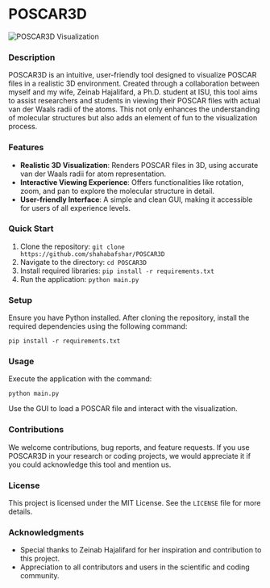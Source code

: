 # POSCAR3D

![POSCAR3D Visualization](https://github.com/shahabafshar/POSCAR3D/assets/POSCAR3D.gif)

### Description
POSCAR3D is an intuitive, user-friendly tool designed to visualize POSCAR files in a realistic 3D environment. Created through a collaboration between myself and my wife, Zeinab Hajalifard, a Ph.D. student at ISU, this tool aims to assist researchers and students in viewing their POSCAR files with actual van der Waals radii of the atoms. This not only enhances the understanding of molecular structures but also adds an element of fun to the visualization process.

### Features
- **Realistic 3D Visualization**: Renders POSCAR files in 3D, using accurate van der Waals radii for atom representation.
- **Interactive Viewing Experience**: Offers functionalities like rotation, zoom, and pan to explore the molecular structure in detail.
- **User-friendly Interface**: A simple and clean GUI, making it accessible for users of all experience levels.

### Quick Start
1. Clone the repository: `git clone https://github.com/shahabafshar/POSCAR3D`
2. Navigate to the directory: `cd POSCAR3D`
3. Install required libraries: `pip install -r requirements.txt`
4. Run the application: `python main.py`

### Setup
Ensure you have Python installed. After cloning the repository, install the required dependencies using the following command:
```
pip install -r requirements.txt
```

### Usage
Execute the application with the command:
```
python main.py
```
Use the GUI to load a POSCAR file and interact with the visualization.

### Contributions
We welcome contributions, bug reports, and feature requests. If you use POSCAR3D in your research or coding projects, we would appreciate it if you could acknowledge this tool and mention us.

### License
This project is licensed under the MIT License. See the `LICENSE` file for more details.

### Acknowledgments
- Special thanks to Zeinab Hajalifard for her inspiration and contribution to this project.
- Appreciation to all contributors and users in the scientific and coding community.

